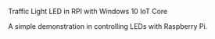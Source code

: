 Traffic Light LED in RPI with Windows 10 IoT Core 

A simple demonstration in controlling LEDs with Raspberry Pi. 
